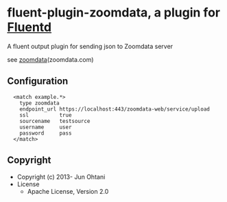 # fluent-plugin-zoomdata, a plugin for [Fluentd](http://fluentd.org)

A fluent output plugin for sending json to Zoomdata server

see [zoomdata][1](zoomdata.com)

## Configuration

```
  <match example.*>
    type zoomdata
    endpoint_url https://localhost:443/zoomdata-web/service/upload
    ssl          true
    sourcename   testsource
    username     user
    password     pass
  </match>
```

## Copyright
* Copyright (c) 2013- Jun Ohtani
* License
  * Apache License, Version 2.0

[1]: http://zoomdata.com


